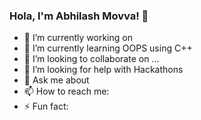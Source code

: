 ### Hola, I'm Abhilash Movva! 👋


- 🔭 I’m currently working on 
- 🌱 I’m currently learning OOPS using C++
- 👯 I’m looking to collaborate on ...
- 🤔 I’m looking for help with Hackathons
- 💬 Ask me about 
- 📫 How to reach me: 
- ⚡ Fun fact: 

